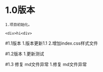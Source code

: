 # 1.0版本
	1.项目初始化。
`<div>hi<div>`

#1.1版本
	1.版本更新1.1
	2.增加index.css样式文件

#1.2版本
	1.更新测试

#1.3 修复 md文件异常
	1.修复 md文件异常


